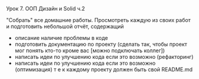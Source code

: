 Урок 7. ООП Дизайн и Solid ч.2

"Собрать" все домашние работы.
Просмотреть каждую из своих работ и подготовить небольшой отчёт, содержащий
- описание наличие проблемы в коде
- подготовить документацию по проекту (сделать так, чтобы проект мог понять кто-то кроме вас [можно подключать коллег])
- написать идеи по улучшению кода если это возможно (рефакторинг)
- написать идеи по улучшению кода если это возможно (оптимизация)
т е к каждому проекту должен быть свой README.md